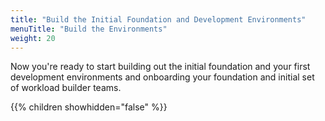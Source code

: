 ```yaml
---
title: "Build the Initial Foundation and Development Environments"
menuTitle: "Build the Environments"
weight: 20
---
```


Now you're ready to start building out the initial foundation and your first development environments and onboarding your foundation and initial set of workload builder teams.

{{% children showhidden="false" %}}
